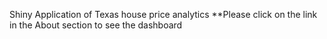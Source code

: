 Shiny Application of Texas house price analytics
**Please click on the link in the About section to see the dashboard 
 
